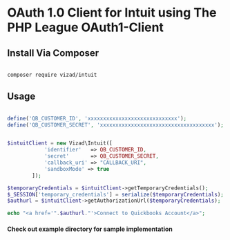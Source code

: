 # OAuth 1.0 Client for Intuit using The PHP League OAuth1-Client

## Install Via Composer 

```bash

composer require vizad/intuit

```

## Usage

```php

define('QB_CUSTOMER_ID', 'xxxxxxxxxxxxxxxxxxxxxxxxxxxxx');
define('QB_CUSTOMER_SECRET', 'xxxxxxxxxxxxxxxxxxxxxxxxxxxxxxxxxxxxx');


$intuitClient = new Vizad\Intuit([
            'identifier'   => QB_CUSTOMER_ID,
            'secret'       => QB_CUSTOMER_SECRET,
            'callback_uri' => "CALLBACK_URI",
            'sandboxMode' => true
        ]);

$temporaryCredentials = $intuitClient->getTemporaryCredentials();
$_SESSION['temporary_credentials'] = serialize($temporaryCredentials);
$authurl = $intuitClient->getAuthorizationUrl($temporaryCredentials);

echo "<a href='".$authurl."'>Connect to Quickbooks Account</a>";

```

#### Check out example directory for sample implementation